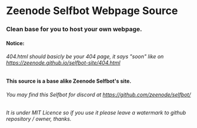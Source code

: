 # Zeenode Selfbot Webpage Source
### Clean base for you to host your own webpage.


#### Notice:
###### 404.html should basicly be your 404 page, it says "soon" like on https://zeenode.github.io/selfbot-site/404.html



#### This source is a base alike Zeenode Selfbot's site.
###### You may find this Selfbot for discord at https://github.com/zeenode/selfbot/
###### It is under MIT Licence so if you use it please leave a watermark to github repository / owner, thanks.
